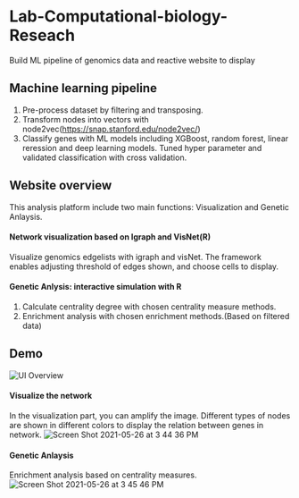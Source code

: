 # Lab-Computational-biology-Reseach
Build ML pipeline of genomics data and reactive website to display

## Machine learning pipeline
1. Pre-process dataset by filtering and transposing.
2. Transform nodes into vectors with node2vec(https://snap.stanford.edu/node2vec/)
3. Classify genes with ML models including XGBoost, random forest, linear reression and deep learning models. Tuned hyper parameter and validated classification with cross validation.

## Website overview
This analysis platform include two main functions: Visualization and Genetic Anlaysis.

#### Network visualization based on Igraph and VisNet(R)
Visualize genomics edgelists with igraph and visNet. The framework enables adjusting threshold of edges shown, and choose cells to display.
#### Genetic Anlysis: interactive simulation with R
1. Calculate centrality degree with chosen centrality measure methods.
2. Enrichment analysis with chosen enrichment methods.(Based on filtered data)

## Demo
![UI Overview](https://user-images.githubusercontent.com/65391883/119729599-75488680-be3a-11eb-80ac-faffcf5abc37.png)

#### Visualize the network 
In the visualization part, you can amplify the image. Different types of nodes are shown in different colors to display the relation between genes in network.
![Screen Shot 2021-05-26 at 3 44 36 PM](https://user-images.githubusercontent.com/65391883/119729966-da9c7780-be3a-11eb-9f17-f4141c2f46cf.png)
#### Genetic Anlaysis
Enrichment analysis based on centrality measures.
![Screen Shot 2021-05-26 at 3 45 46 PM](https://user-images.githubusercontent.com/65391883/119730198-11728d80-be3b-11eb-8a7f-3da437aaebc0.png)
